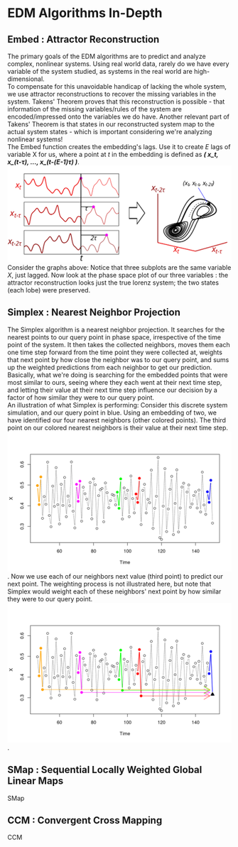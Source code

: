 # EDM Algorithms In-Depth

## Embed : Attractor Reconstruction

The primary goals of the EDM algorithms are to predict and analyze complex, 
nonlinear systems. Using real world data, rarely do we have every variable
of the system studied, as systems in the real world are high-dimensional.  
To compensate for this unavoidable handicap of lacking the whole system, we use
attractor reconstructions to recover the missing variables in the system. 
Takens' Theorem proves that this reconstruction is possible - that information 
of the missing variables/rules of the system are encoded/impressed onto the 
variables we do have. Another relevant part of Takens' Theorem is that states in
our reconstructed system map to the actual system states - which is important 
considering we're analyzing nonlinear systems!  
The Embed function creates the embedding's lags. Use it
to create *E* lags of variable X for us, where a point at *t* in the embedding 
is defined as ***( x_t, x_(t-τ), ..., x_(t-(E-1)τ) )***.  
![Lorenz Lags](imgs/lorenz_lags.svg)
Consider the graphs above: Notice that three subplots are the same variable *X*,
just lagged. Now look at the phase space plot of our three variables : the 
attractor reconstruction looks just the true lorenz system; the two states 
(each lobe) were preserved. 

## Simplex : Nearest Neighbor Projection

The Simplex algorithm is a nearest neighbor projection. It searches for the 
nearest points to our query point in phase space, 
irrespective of the time point of the system. It then takes the collected neighbors,
moves them each one time step forward from the time point they were collected at, 
weights that next point by how close the neighbor was to our query point, 
and sums up the weighted predictions from each neighbor to get our prediction.
Basically, what we're doing is searching for the embedded points that were most
similar to ours, seeing where they each went at their next time step, and 
letting their value at their next time step influence our decision by a factor
of how similar they were to our query point.  
An illustration of what Simplex is performing: Consider this discrete system 
simulation, and our query point in blue. Using an embedding of two, we have
identified our four nearest neighbors (other colored points). The third point
on our colored nearest neighbors is their value at their next time step.  
![highlighted neighbors](imgs/nearest_neighbors.png).
Now we use each of our neighbors next value (third point) to predict our next point.
The weighting process is not illustrated here, but note that Simplex would 
weight each of these neighbors' next point by how similar they were to our query
point.   
![highlighted neighbors projection](imgs/nearest_neighbors_projected.png).



## SMap : Sequential Locally Weighted Global Linear Maps
SMap 
## CCM : Convergent Cross Mapping
CCM 


